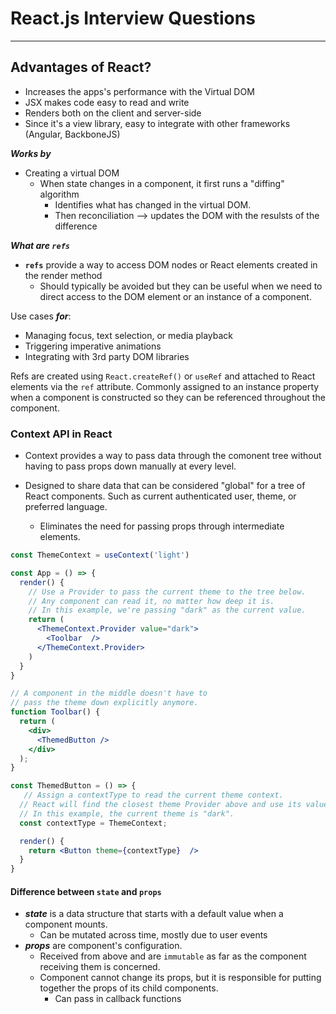 # React.js Interview Questions

---

## Advantages of React?

- Increases the apps's performance with the Virtual DOM
- JSX makes code easy to read and write
- Renders both on the client and server-side
- Since it's a view library, easy to integrate with other frameworks (Angular, BackboneJS)

***Works by***

- Creating a virtual DOM
  - When state changes in a component, it first runs a "diffing" algorithm
    - Identifies what has changed in the virtual DOM.
    - Then reconciliation --> updates the DOM with the resulsts of the difference

***What are `refs`***

- **`refs`** provide a way to access DOM nodes or React elements created in the render method
  - Should typically be avoided but they can be useful when we need to direct access to the DOM element or an instance of a component.

Use cases ***for***:

- Managing focus, text selection, or media playback
- Triggering imperative animations
- Integrating with 3rd party DOM libraries

Refs are created using `React.createRef()` or `useRef` and attached to React elements via the `ref` attribute. Commonly assigned to an instance property when a component is constructed so they can be referenced throughout the component.

### Context API in React

- Context provides a way to pass data through the comonent tree without having to pass props down manually at every level.

- Designed to share data that can be considered "global" for a tree of React components. Such as current authenticated user, theme, or preferred language.
  - Eliminates the need for passing props through intermediate elements.

```jsx
const ThemeContext = useContext('light')

const App = () => {
  render() {
    // Use a Provider to pass the current theme to the tree below.
    // Any component can read it, no matter how deep it is.
    // In this example, we're passing "dark" as the current value.
    return (
      <ThemeContext.Provider value="dark">
        <Toolbar  />
      </ThemeContext.Provider>
    )
  }
}

// A component in the middle doesn't have to
// pass the theme down explicitly anymore.
function Toolbar() {
  return (
    <div>
      <ThemedButton />
    </div>
  );
}

const ThemedButton = () => {
   // Assign a contextType to read the current theme context.
  // React will find the closest theme Provider above and use its value.
  // In this example, the current theme is "dark".
  const contextType = ThemeContext;

  render() {
    return <Button theme={contextType}  />
  }
}

```

#### Difference between `state` and `props`

- ***state*** is a data structure that starts with a default value when a component mounts.
  - Can be mutated across time, mostly due to user events
- ***props*** are component's configuration.
  - Received from above and are `immutable` as far as the component receiving them is concerned.
  - Component cannot change its props, but it is responsible for putting together the props of its child components.
    - Can pass in callback functions
